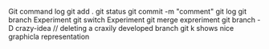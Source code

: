 Git command log
git add .
git status
git commit -m "comment"
git log
git branch Experiment
git switch Experiment
git merge expreriment
git branch -D crazy-idea // deleting a craxily developed branch
git k shows nice graphicla representation
